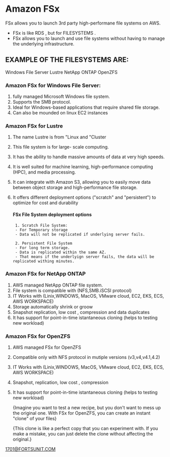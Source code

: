 # Amazon FSx
FSx allows you to launch 3rd party high-performane file systems on AWS. 

* FSx is like RDS , but for FILESYSTEMS .
* FSx allows you to launch and use file systems
without having to manage the underlying infrastructure.

## EXAMPLE OF THE FILESYSTEMS ARE:

Windows File Server
Lustre
NetApp ONTAP
OpenZFS

### Amazon FSx for Windows File Server:
1. fully managed Microsoft Windows file system.
2. Supports the SMB protocol.
3. Ideal for Windows-based applications that require shared file storage.
4. Can also be mounded on linux EC2 instances 


### Amazon FSx for Lustre
1. The name Lustre is from "Linux and "Cluster
2. This file system is for large- scale computing. 
3. It has the ability to handle massive amounts of data at very high speeds.
4. It is well suited for machine learning, high-performance computing (HPC), and media processing.
5. It can integrate with Amazon S3, allowing you to easily move data between object storage and high-performance file storage.
6. It offers different deployment options ("scratch" and "persistent") to optimize for cost and durability

    #### FSx File System deployment options 
        1. Scratch File System:
        - For Temporary storage 
        - Data will not be replicated if underlying server fails.

        2. Persistent File System 
        - For long term storage.
        - Data is replicated within the same AZ.
        - That means if the underlyign server fails, the data will be replicated withing minutes. 



### Amazon FSx for NetApp ONTAP
1. AWS managed NetApp ONTAP file system.
2. File system is compatible with (NFS,SMB.iSCSI protocol)
3. IT Works with (Linix,WINDOWS, MacOS, VMware cloud, EC2, EKS, ECS, AWS WORKSPACE)
3. Storage automatically shrink or groow 
4. Snapshot replication, low cost , compression and data dupilcates
5. It has support for point-in-time istantaneous cloning (helps to testing new workload)

### Amazon FSx for OpenZFS
1. AWS managed FSx for OpenZFS
2. Compatible only with NFS protocol in mutiple versions (v3,v4,v4.1,4.2)
3. IT Works with (Linix,WINDOWS, MacOS, VMware cloud, EC2, EKS, ECS, AWS WORKSPACE)
4. Snapshot, replication, low cost , compression 
5. It has support for point-in-time istantaneous cloning (helps to testing new workload)
    
    {Imagine you want to test a new recipe, but you don't want to mess up the original one. With FSx for OpenZFS, you can create an instant "clone" of your files}

    {This clone is like a perfect copy that you can experiment with. If you make a mistake, you can just delete the clone without affecting the original.}


1701@FORTSUNIT.COM